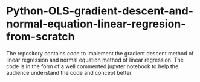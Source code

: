 # Python-OLS-gradient-descent-and-normal-equation-linear-regresion-from-scratch
The repository contains code to implement the gradient descent method of linear regression and normal equation method of linear regression. The code is in the form of a well commented jupyter notebook to help the audience understand the code and concept better.
